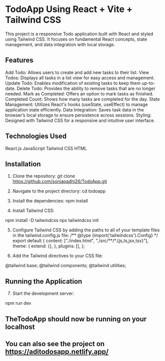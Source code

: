 # TodoApp Using React + Vite + Tailwind CSS

This project is a responsive Todo application built with React and styled using Tailwind CSS. It focuses on fundamental React concepts, state management, and data integration with local storage.

## Features

Add Todo: Allows users to create and add new tasks to their list.
View Todos: Displays all tasks in a list view for easy access and management.
Update Todo: Enables modification of existing tasks to keep them up-to-date.
Delete Todo: Provides the ability to remove tasks that are no longer needed.
Mark as Completed: Offers an option to mark tasks as finished.
Completed Count: Shows how many tasks are completed for the day.
State Management: Utilizes React's hooks (useState, useEffect) to manage application state efficiently.
Data Integration: Saves task data in the browser’s local storage to ensure persistence across sessions.
Styling: Designed with Tailwind CSS for a responsive and intuitive user interface.

## Technologies Used

React.js
JavaScript
Tailwind CSS
HTML

## Installation

1. Clone the repository:
   git clone https://github.com/soniapadhi26/TodoApp.git

2. Navigate to the project directory:
   cd todoapp

3. Install the dependencies:
   npm install

4. Install Tailwind CSS:

npm install -D tailwindcss
npx tailwindcss init

5. Configure Tailwind CSS by adding the paths to all of your template files in the tailwind.config.js file:
   /** @type {import('tailwindcss').Config} \*/
   export default {
   content: ["./index.html", "./src/**/\*.{js,ts,jsx,tsx}"],
   theme: {
   extend: {},
   },
   plugins: [],
   };

6. Add the Tailwind directives to your CSS file:

@tailwind base;
@tailwind components;
@tailwind utilities;

## Running the Application

7. Start the development server:

npm run dev

## TheTodoApp should now be running on your localhost

## You can also see the project on https://aditodosapp.netlify.app/

